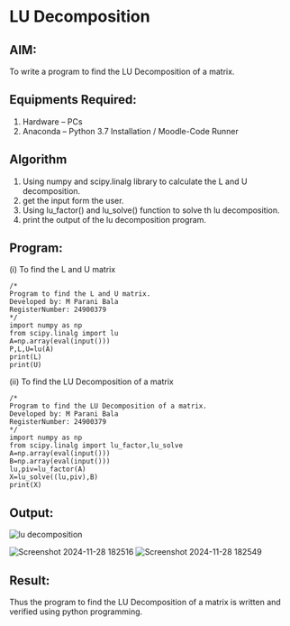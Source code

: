 # LU Decomposition 

## AIM:
To write a program to find the LU Decomposition of a matrix.

## Equipments Required:
1. Hardware – PCs
2. Anaconda – Python 3.7 Installation / Moodle-Code Runner

## Algorithm
1. Using numpy and scipy.linalg library to calculate the L and U decomposition.
2. get the input form the user.
3. Using lu_factor() and lu_solve() function to solve th lu decomposition.
4. print the output of the lu decomposition program.
## Program:
(i) To find the L and U matrix
```
/*
Program to find the L and U matrix.
Developed by: M Parani Bala
RegisterNumber: 24900379
*/
import numpy as np
from scipy.linalg import lu
A=np.array(eval(input()))
P,L,U=lu(A)
print(L)
print(U)
```
(ii) To find the LU Decomposition of a matrix
```
/*
Program to find the LU Decomposition of a matrix.
Developed by: M Parani Bala
RegisterNumber: 24900379
*/
import numpy as np
from scipy.linalg import lu_factor,lu_solve
A=np.array(eval(input()))
B=np.array(eval(input()))
lu,piv=lu_factor(A)
X=lu_solve((lu,piv),B)
print(X)
```

## Output:
![lu decomposition]()

![Screenshot 2024-11-28 182516](https://github.com/user-attachments/assets/e78bb032-a4b4-46b6-8b9d-a604e859674c)
![Screenshot 2024-11-28 182549](https://github.com/user-attachments/assets/9a70082f-7042-499e-b64c-d0c5e1a8c8b0)

## Result:
Thus the program to find the LU Decomposition of a matrix is written and verified using python programming.

